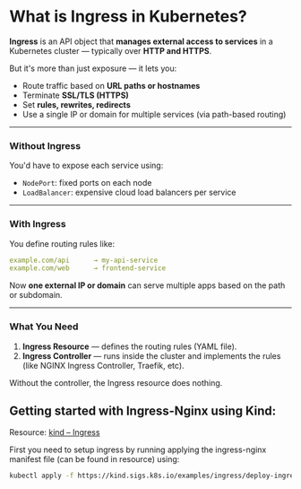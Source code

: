 # What is **Ingress** in Kubernetes?

**Ingress** is an API object that **manages external access to services** in a Kubernetes cluster — typically over **HTTP and HTTPS**.

But it's more than just exposure — it lets you:

- Route traffic based on **URL paths or hostnames**
- Terminate **SSL/TLS (HTTPS)**
- Set **rules, rewrites, redirects**
- Use a single IP or domain for multiple services (via path-based routing)

---

### Without Ingress

You'd have to expose each service using:

- `NodePort`: fixed ports on each node
- `LoadBalancer`: expensive cloud load balancers per service

---

### With Ingress

You define routing rules like:

```yaml
example.com/api      → my-api-service
example.com/web      → frontend-service
```

Now **one external IP or domain** can serve multiple apps based on the path or subdomain.

---

### What You Need

1. **Ingress Resource** — defines the routing rules (YAML file).
2. **Ingress Controller** — runs inside the cluster and implements the rules (like NGINX Ingress Controller, Traefik, etc).

Without the controller, the Ingress resource does nothing.

## Getting started with Ingress-Nginx using Kind:

Resource: [kind – Ingress](https://kind.sigs.k8s.io/docs/user/ingress/)

First you need to setup ingress by running applying the ingress-nginx manifest file (can be found in resource) using:

```bash
kubectl apply -f https://kind.sigs.k8s.io/examples/ingress/deploy-ingress-nginx.yaml
```